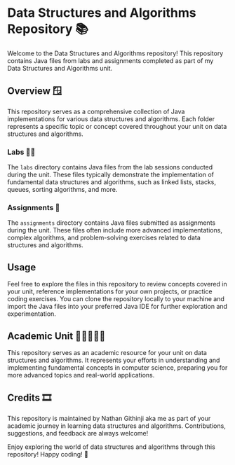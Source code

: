 # Data Structures and Algorithms Repository 📚

Welcome to the Data Structures and Algorithms repository! This repository contains Java files from labs and assignments completed as part of my Data Structures and Algorithms unit.

## Overview 🪟

This repository serves as a comprehensive collection of Java implementations for various data structures and algorithms. Each folder represents a specific topic or concept covered throughout your unit on data structures and algorithms.

### Labs 🧪🔬

The `labs` directory contains Java files from the lab sessions conducted during the unit. These files typically demonstrate the implementation of fundamental data structures and algorithms, such as linked lists, stacks, queues, sorting algorithms, and more.

### Assignments 📑

The `assignments` directory contains Java files submitted as assignments during the unit. These files often include more advanced implementations, complex algorithms, and problem-solving exercises related to data structures and algorithms.

## Usage 

Feel free to explore the files in this repository to review concepts covered in your unit, reference implementations for your own projects, or practice coding exercises. You can clone the repository locally to your machine and import the Java files into your preferred Java IDE for further exploration and experimentation.

## Academic Unit 🏫👩‍🏫👨‍🏫

This repository serves as an academic resource for your unit on data structures and algorithms. It represents your efforts in understanding and implementing fundamental concepts in computer science, preparing you for more advanced topics and real-world applications.

## Credits 🎞️

This repository is maintained by Nathan Githinji aka me as part of your academic journey in learning data structures and algorithms. Contributions, suggestions, and feedback are always welcome!

Enjoy exploring the world of data structures and algorithms through this repository! Happy coding! 🚀
